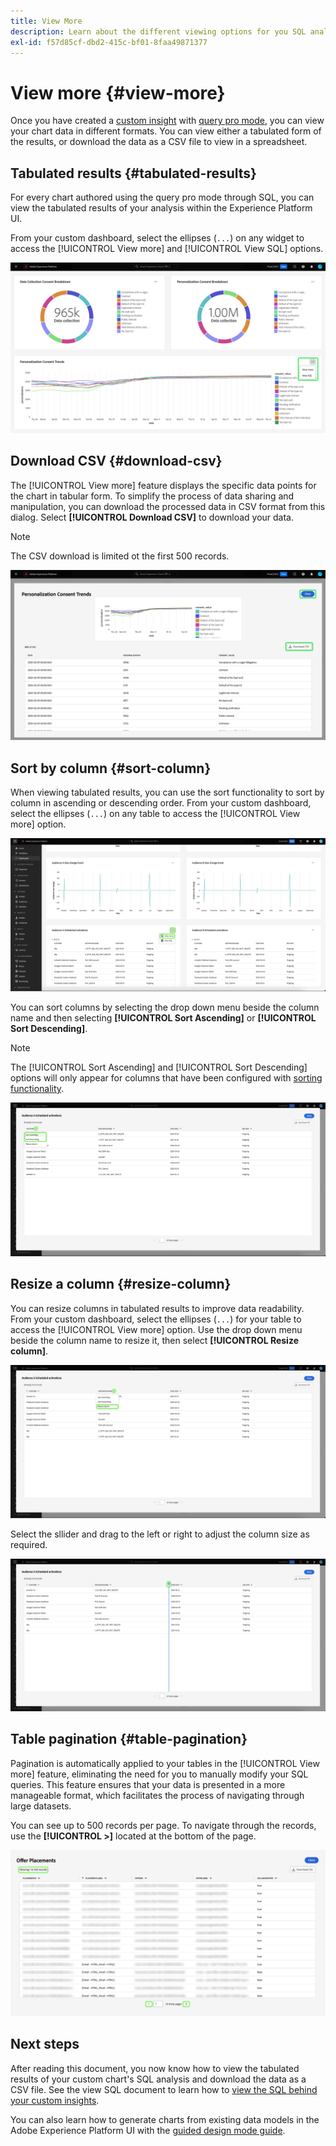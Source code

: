 ```yaml
---
title: View More
description: Learn about the different viewing options for you SQL analysed data. From your custom dashboard you can view the tabulated results of your analysis or download the processed data in CSV format.
exl-id: f57d85cf-dbd2-415c-bf01-8faa49871377
---
```

# View more {#view-more}

Once you have created a [custom insight](.overview.md) with [query pro mode](./overview.md#query-pro-mode), you can view your chart data in different formats. You can view either a tabulated form of the results, or download the data as a CSV file to view in a spreadsheet. 

## Tabulated results {#tabulated-results}

For every chart authored using the query pro mode through SQL, you can view the tabulated results of your analysis within the Experience Platform UI. 

From your custom dashboard, select the ellipses (`...`) on any widget to access the [!UICONTROL View more] and [!UICONTROL View SQL] options.

![A custom dashboard with an insight's ellipses dropdown menu and the View more and View SQL options highlighted.](../images/sql-insights-query-pro-mode/ellipses-dropdown.png)

## Download CSV {#download-csv}

The [!UICONTROL View more] feature displays the specific data points for the chart in tabular form. To simplify the process of data sharing and manipulation, you can download the processed data in CSV format from this dialog. Select **[!UICONTROL Download CSV]** to download your data.

>[!NOTE]
>
>The CSV download is limited ot the first 500 records.

![A dialog displaying a preview of your insight and the tabularized results of your SQL that generated the insight.](../images/sql-insights-query-pro-mode/view-more-download-csv.png)

## Sort by column {#sort-column}

When viewing tabulated results, you can use the sort functionality to sort by column in ascending or descending order. From your custom dashboard, select the ellipses (`...`) on any table to access the [!UICONTROL View more] option.

![A custom dashboard with a tables's ellipses dropdown menu and the View more option highlighted.](../images/sql-insights-query-pro-mode/advanced-ellipses-dropdown.png)

You can sort columns by selecting the drop down menu beside the column name and then selecting **[!UICONTROL Sort Ascending]** or **[!UICONTROL Sort Descending]**.

>[!NOTE]
>
>The [!UICONTROL Sort Ascending] and [!UICONTROL Sort Descending] options will only appear for columns that have been configured with [sorting functionality](./overview.md#advanced-attributes).

![A table column dropdown showing the Sort Ascending and Sort Descending options highlighted.](../images/sql-insights-query-pro-mode/advanced-sort-dropdown.png)

## Resize a column {#resize-column}

You can resize columns in tabulated results to improve data readability. From your custom dashboard, select the ellipses (`...`) for your table to access the [!UICONTROL View more] option. Use the drop down menu beside the column name to resize it, then select **[!UICONTROL Resize column]**.

![A table column dropdown showing the Resize column option highlighted.](../images/sql-insights-query-pro-mode/advanced-resize-dropdown.png)

Select the sllider and drag to the left or right to adjust the column size as required.

![A table showing the column resize bar highlighted.](../images/sql-insights-query-pro-mode/advanced-resize-column.png)

## Table pagination {#table-pagination}

Pagination is automatically applied to your tables in the [!UICONTROL View more] feature, eliminating the need for you to manually modify your SQL queries. This feature ensures that your data is presented in a more manageable format, which facilitates the process of navigating through large datasets.

You can see up to 500 records per page. To navigate through the records, use the **[!UICONTROL >]** located at the bottom of the page.

![Tabulated results with results and pagination highlighted.](../images/sql-insights-query-pro-mode/advanced-table-pagination.png)

## Next steps

After reading this document, you now know how to view the tabulated results of your custom chart's SQL analysis and download the data as a CSV file. See the view SQL document to learn how to [view the SQL behind your custom insights](./view-more.md). 

You can also learn how to generate charts from existing data models in the Adobe Experience Platform UI with the [guided design mode guide](../user-defined-dashboards.md).
